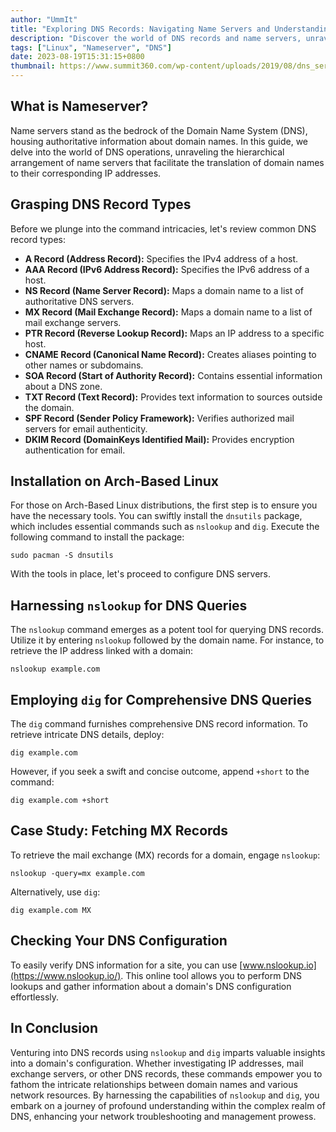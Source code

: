 ```yaml
---
author: "UmmIt"
title: "Exploring DNS Records: Navigating Name Servers and Understanding DNS Operations"
description: "Discover the world of DNS records and name servers, unraveling the magic behind domain-to-IP translation and enriching your digital understanding."
tags: ["Linux", "Nameserver", "DNS"]
date: 2023-08-19T15:31:15+0800
thumbnail: https://www.summit360.com/wp-content/uploads/2019/08/dns_servers-01.jpg
---
```


## What is Nameserver?

Name servers stand as the bedrock of the Domain Name System (DNS), housing authoritative information about domain names. In this guide, we delve into the world of DNS operations, unraveling the hierarchical arrangement of name servers that facilitate the translation of domain names to their corresponding IP addresses.

## Grasping DNS Record Types

Before we plunge into the command intricacies, let's review common DNS record types:

- **A Record (Address Record):** Specifies the IPv4 address of a host.
- **AAA Record (IPv6 Address Record):** Specifies the IPv6 address of a host.
- **NS Record (Name Server Record):** Maps a domain name to a list of authoritative DNS servers.
- **MX Record (Mail Exchange Record):** Maps a domain name to a list of mail exchange servers.
- **PTR Record (Reverse Lookup Record):** Maps an IP address to a specific host.
- **CNAME Record (Canonical Name Record):** Creates aliases pointing to other names or subdomains.
- **SOA Record (Start of Authority Record):** Contains essential information about a DNS zone.
- **TXT Record (Text Record):** Provides text information to sources outside the domain.
- **SPF Record (Sender Policy Framework):** Verifies authorized mail servers for email authenticity.
- **DKIM Record (DomainKeys Identified Mail):** Provides encryption authentication for email.

## Installation on Arch-Based Linux

For those on Arch-Based Linux distributions, the first step is to ensure you have the necessary tools. You can swiftly install the `dnsutils` package, which includes essential commands such as `nslookup` and `dig`. Execute the following command to install the package:

```shell
sudo pacman -S dnsutils
```

With the tools in place, let's proceed to configure DNS servers.

## Harnessing `nslookup` for DNS Queries

The `nslookup` command emerges as a potent tool for querying DNS records. Utilize it by entering `nslookup` followed by the domain name. For instance, to retrieve the IP address linked with a domain:

```shell
nslookup example.com
```

## Employing `dig` for Comprehensive DNS Queries

The `dig` command furnishes comprehensive DNS record information. To retrieve intricate DNS details, deploy:

```shell
dig example.com
```

However, if you seek a swift and concise outcome, append `+short` to the command:

```shell
dig example.com +short
```

## Case Study: Fetching MX Records

To retrieve the mail exchange (MX) records for a domain, engage `nslookup`:

```shell
nslookup -query=mx example.com
```

Alternatively, use `dig`:

```shell
dig example.com MX
```

## Checking Your DNS Configuration

To easily verify DNS information for a site, you can use [www.nslookup.io](https://www.nslookup.io/). This online tool allows you to perform DNS lookups and gather information about a domain's DNS configuration effortlessly.

## In Conclusion

Venturing into DNS records using `nslookup` and `dig` imparts valuable insights into a domain's configuration. Whether investigating IP addresses, mail exchange servers, or other DNS records, these commands empower you to fathom the intricate relationships between domain names and various network resources. By harnessing the capabilities of `nslookup` and `dig`, you embark on a journey of profound understanding within the complex realm of DNS, enhancing your network troubleshooting and management prowess.
